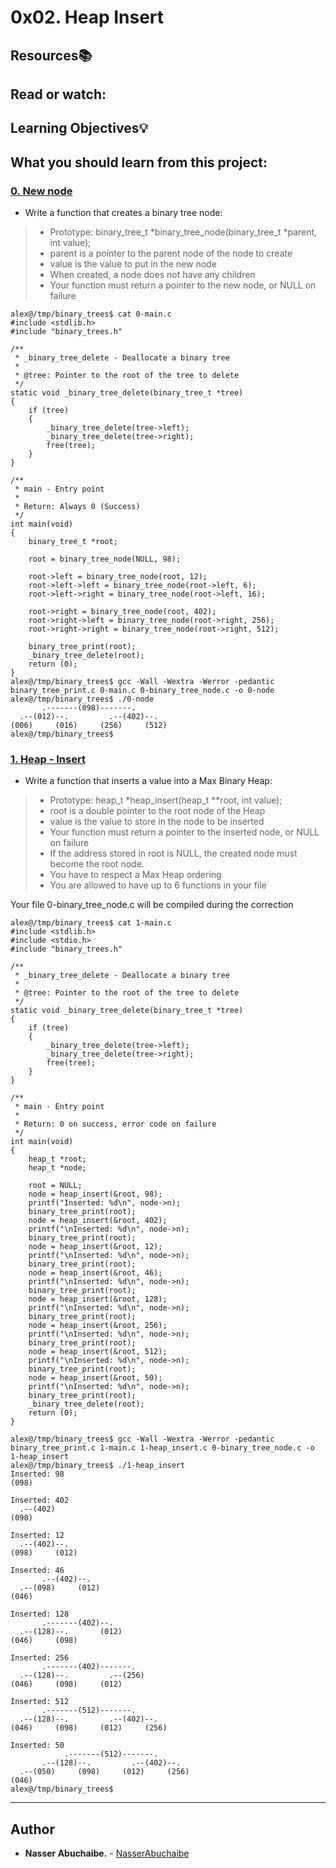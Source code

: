 # 0x02. Heap Insert 
## Resources:books: 
Read or watch: 
--- 
## Learning Objectives:bulb: 
What you should learn from this project: 
--- 
### [0. New node](./0-binary_tree_node.c) 
* Write a function that creates a binary tree node: 
 
> * Prototype: binary_tree_t *binary_tree_node(binary_tree_t *parent, int value);
> * parent is a pointer to the parent node of the node to create
> * value is the value to put in the new node
> * When created, a node does not have any children
> * Your function must return a pointer to the new node, or NULL on failure  
 
 
```
alex@/tmp/binary_trees$ cat 0-main.c 
#include <stdlib.h>
#include "binary_trees.h"
 
/**
 * _binary_tree_delete - Deallocate a binary tree
 *
 * @tree: Pointer to the root of the tree to delete
 */
static void _binary_tree_delete(binary_tree_t *tree)
{
    if (tree)
    {
        _binary_tree_delete(tree->left);
        _binary_tree_delete(tree->right);
        free(tree);
    }
}
 
/**
 * main - Entry point
 *
 * Return: Always 0 (Success)
 */
int main(void)
{
    binary_tree_t *root;
 
    root = binary_tree_node(NULL, 98);
 
    root->left = binary_tree_node(root, 12);
    root->left->left = binary_tree_node(root->left, 6);
    root->left->right = binary_tree_node(root->left, 16);
 
    root->right = binary_tree_node(root, 402);
    root->right->left = binary_tree_node(root->right, 256);
    root->right->right = binary_tree_node(root->right, 512);
 
    binary_tree_print(root);
    _binary_tree_delete(root);
    return (0);
}
alex@/tmp/binary_trees$ gcc -Wall -Wextra -Werror -pedantic binary_tree_print.c 0-main.c 0-binary_tree_node.c -o 0-node
alex@/tmp/binary_trees$ ./0-node
       .-------(098)-------.
  .--(012)--.         .--(402)--.
(006)     (016)     (256)     (512)
alex@/tmp/binary_trees$
```  
 
 
### [1. Heap - Insert](./1-heap_insert.c) 
* Write a function that inserts a value into a Max Binary Heap:
 
> * Prototype: heap_t *heap_insert(heap_t **root, int value);
> * root is a double pointer to the root node of the Heap
> * value is the value to store in the node to be inserted
> * Your function must return a pointer to the inserted node, or NULL on failure
> * If the address stored in root is NULL, the created node must become the root node.
> * You have to respect a Max Heap ordering
> * You are allowed to have up to 6 functions in your file  
 
 
Your file 0-binary_tree_node.c will be compiled during the correction
```  
alex@/tmp/binary_trees$ cat 1-main.c
#include <stdlib.h>
#include <stdio.h>
#include "binary_trees.h"
 
/**
 * _binary_tree_delete - Deallocate a binary tree
 *
 * @tree: Pointer to the root of the tree to delete
 */
static void _binary_tree_delete(binary_tree_t *tree)
{
    if (tree)
    {
        _binary_tree_delete(tree->left);
        _binary_tree_delete(tree->right);
        free(tree);
    }
}
 
/**
 * main - Entry point
 *
 * Return: 0 on success, error code on failure
 */
int main(void)
{
    heap_t *root;
    heap_t *node;
 
    root = NULL;
    node = heap_insert(&root, 98);
    printf("Inserted: %d\n", node->n);
    binary_tree_print(root);
    node = heap_insert(&root, 402);
    printf("\nInserted: %d\n", node->n);
    binary_tree_print(root);
    node = heap_insert(&root, 12);
    printf("\nInserted: %d\n", node->n);
    binary_tree_print(root);
    node = heap_insert(&root, 46);
    printf("\nInserted: %d\n", node->n);
    binary_tree_print(root);
    node = heap_insert(&root, 128);
    printf("\nInserted: %d\n", node->n);
    binary_tree_print(root);
    node = heap_insert(&root, 256);
    printf("\nInserted: %d\n", node->n);
    binary_tree_print(root);
    node = heap_insert(&root, 512);
    printf("\nInserted: %d\n", node->n);
    binary_tree_print(root);
    node = heap_insert(&root, 50);
    printf("\nInserted: %d\n", node->n);
    binary_tree_print(root);
    _binary_tree_delete(root);
    return (0);
}
 
alex@/tmp/binary_trees$ gcc -Wall -Wextra -Werror -pedantic binary_tree_print.c 1-main.c 1-heap_insert.c 0-binary_tree_node.c -o 1-heap_insert
alex@/tmp/binary_trees$ ./1-heap_insert
Inserted: 98
(098)
 
Inserted: 402
  .--(402)
(098)
 
Inserted: 12
  .--(402)--.
(098)     (012)
 
Inserted: 46
       .--(402)--.
  .--(098)     (012)
(046)
 
Inserted: 128
       .-------(402)--.
  .--(128)--.       (012)
(046)     (098)
 
Inserted: 256
       .-------(402)-------.
  .--(128)--.         .--(256)
(046)     (098)     (012)
 
Inserted: 512
       .-------(512)-------.
  .--(128)--.         .--(402)--.
(046)     (098)     (012)     (256)
 
Inserted: 50
            .-------(512)-------.
       .--(128)--.         .--(402)--.
  .--(050)     (098)     (012)     (256)
(046)
alex@/tmp/binary_trees$
```  
 
--- 
## Author 
* **Nasser Abuchaibe.** - [NasserAbuchaibe](https://github.com/NasserAbuchaibe)
